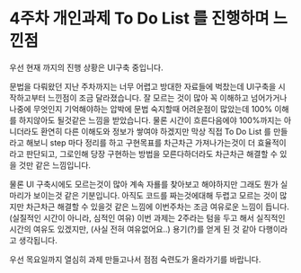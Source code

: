 # 4주차 개인과제 To Do List 를 진행하며 느낀점

우선 현재 까지의 진행 상황은 UI구축 중입니다. 

문법을 다뤄왔던 지난 주차까지는 너무 어렵고 방대한 자료들에 벅찼는데
UI구축을 시작하고부터 느낀점이 조금 달라졌습니다. 
잘 모르는 것이 많아 꼭 이해하고 넘어가거나 나중에 무엇인지 기억해야하는 압박에 문법 숙지할때 어려운점이 많았는데 100% 이해를 하지않아도 될것같은 느낌을 받았습니다.
물론 시간이 흐른다음에야 100%까지는 아니더라도 환연히 다른 이해도와 정보가 쌓여야 하겠지만 막상 직접 To Do List 를 만들라고 해보니 step 마다 정리를 하고 구현목표를 차근차근 가져나가는것이 더 효율적이라고 판단되고, 그로인해 당장 구현하는 방법을 모른다하더라도 차근차근 해결할 수 있을 것만 같은 느낌입니다.

물론 UI 구축시에도 모르는것이 많아 계속 자룔를 찾아보고 해야하지만 그래도 뭔가 실마리가 보이는것 같은 기분입니다. 
아직도 코드를 짜는것에대해 두렵고 모르는 것이 많지만 차근차근 해결할 수 있을것 같은 느낌에 이번주차는 조금 여유로운 느낌이 듭니다.(실질적인 시간이 아니라, 심적인 여유)
이번 과제는 2주라는 텀을 두고 해서 실직적인 시간의 여유도 있겠지만, (사실 전혀 여유없어요..) 용기(?)를 얻게 된 것 같아 다행이라고 생각됩니다. 

우선 목요일까지 열심히 과제 만들고나서 점점 숙련도가 올라가기를 바랍니다.
